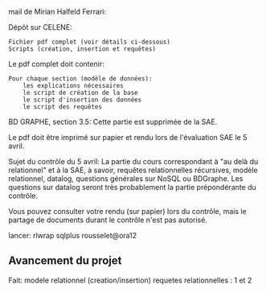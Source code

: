 mail de Mirian Halfeld Ferrari:

Dépôt sur CELENE:

    Fichier pdf complet (voir détails ci-dessous)
    Scripts (création, insertion et requêtes)

Le pdf complet doit contenir:

    Pour chaque section (modèle de données):
        les explications nécessaires
        le script de création de la base
        le script d'insertion des données
        le script des requêtes

BD GRAPHE, section 3.5: Cette partie est  supprimée de la SAE.

Le pdf doit être imprimé sur papier et rendu lors de l'évaluation SAE le 5 avril.


Sujet du contrôle du 5 avril: La partie du cours correspondant à "au delà du relationnel" et à la SAE, à savoir, requêtes relationnelles récursives, modèle relationnel,  datalog, questions générales sur NoSQL ou BDGraphe. Les questions sur datalog seront très probablement la partie prépondérante du contrôle.

Vous pouvez consulter votre rendu (sur papier) lors du contrôle, mais le partage de documents durant le contrôle n'est pas autorisé.


lancer: rlwrap sqlplus rousselet@ora12

## Avancement du projet

Fait:
modele relationnel (creation/insertion)
requetes relationnelles : 1 et 2